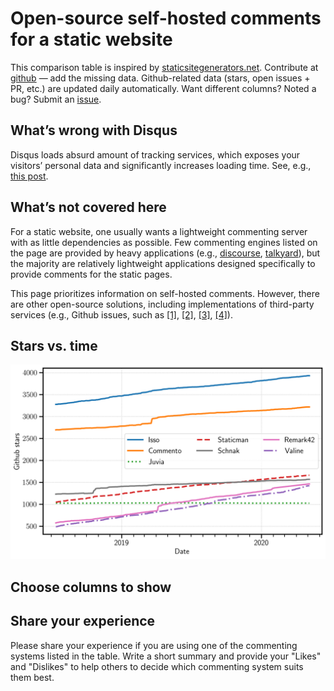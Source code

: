 # Open-source self-hosted comments for a static website

This comparison table is inspired by
[staticsitegenerators.net](http://staticsitegenerators.net/). Contribute at
[github](https://github.com/pozitron57/open-source-comments) —
add the missing data. Github-related data (stars, open issues + PR, etc.)
are updated daily automatically. Want different columns? Noted a bug? Submit
an [issue](https://github.com/pozitron57/open-source-comments/issues/new).

## What’s wrong with Disqus

Disqus loads absurd amount of tracking services, which exposes your visitors’
personal data and significantly increases loading time. See, e.g., 
[this post](http://donw.io/post/github-comments/#what-s-wrong-with-disqus).

## What’s not covered here

For a static website, one usually wants a lightweight commenting server with
as little dependencies as possible. Few commenting engines listed on the page
are provided by heavy applications (e.g.,
[discourse](https://github.com/discourse/discourse),
[talkyard](https://github.com/debiki/talkyard)), but the majority are
relatively lightweight applications designed specifically to provide 
comments for the static pages.

This page prioritizes information on self-hosted comments. However, there
are other open-source solutions, including implementations of third-party
services (e.g., Github issues, such as
[[1]](https://github.com/imsun/gitment),
[[2]](https://github.com/gitalk/gitalk),
[[3]](https://github.com/Blankj/awesome-comment),
[[4]](https://github.com/utterance/utterances)).

## Stars vs. time
<a href="stars-v-date.png">
<img src="stars-v-date.png" alt="Plot stars vs. time" width="800px" />
</a>

## Choose columns to show

## Share your experience

Please share your experience if you are using one of the commenting systems
listed in the table. Write a short summary and provide your "Likes" and
"Dislikes" to help others to decide which commenting system suits them
best.
